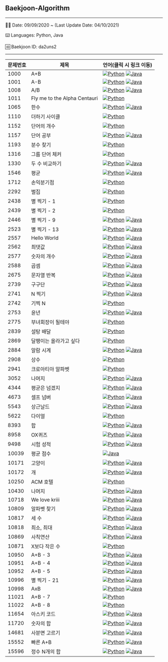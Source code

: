 ## Baekjoon-Algorithm


-------------------------------------
👩‍💻 Date: 09/09/2020 ~ (Last Update Date: 04/10/2021)

⌨️ Languages: Python, Java

🆔 Baekjoon ID: da2uns2

-------------------------------------

문제번호|제목|언어(클릭 시 링크 이동)
----|----|----|
1000|A+B|[<img alt="Python" src="https://img.shields.io/badge/python%20-%2314354C.svg?&style=for-the-badge&logo=python&logoColor=white"/>](https://github.com/park-daeun/Baekjoon-Algorithm/blob/master/1000~1999/Q1000.py) [<img alt="Java" src="https://img.shields.io/badge/java-%23ED8B00.svg?&style=for-the-badge&logo=java&logoColor=white"/>](https://github.com/park-daeun/Baekjoon-Algorithm/blob/master/1000~1999/Q1000.java)
1001|A-B|[<img alt="Python" src="https://img.shields.io/badge/python%20-%2314354C.svg?&style=for-the-badge&logo=python&logoColor=white"/>](https://github.com/park-daeun/Baekjoon-Algorithm/blob/master/1000~1999/Q1001.py) [<img alt="Java" src="https://img.shields.io/badge/java-%23ED8B00.svg?&style=for-the-badge&logo=java&logoColor=white"/>](https://github.com/park-daeun/Baekjoon-Algorithm/blob/master/1000~1999/Q1001.java)
1008|A/B|[<img alt="Python" src="https://img.shields.io/badge/python%20-%2314354C.svg?&style=for-the-badge&logo=python&logoColor=white"/>](https://github.com/park-daeun/Baekjoon-Algorithm/blob/master/1000~1999/Q1008.py) [<img alt="Java" src="https://img.shields.io/badge/java-%23ED8B00.svg?&style=for-the-badge&logo=java&logoColor=white"/>](https://github.com/park-daeun/Baekjoon-Algorithm/blob/master/1000~1999/Q1008.java)
1011|Fly me to the Alpha Centauri|[<img alt="Python" src="https://img.shields.io/badge/python%20-%2314354C.svg?&style=for-the-badge&logo=python&logoColor=white"/>](https://github.com/park-daeun/Baekjoon-Algorithm/blob/master/1000~1999/Q1011.py)
1065|한수|[<img alt="Python" src="https://img.shields.io/badge/python%20-%2314354C.svg?&style=for-the-badge&logo=python&logoColor=white"/>](https://github.com/park-daeun/Baekjoon-Algorithm/blob/master/1000~1999/Q1065.py) [<img alt="Java" src="https://img.shields.io/badge/java-%23ED8B00.svg?&style=for-the-badge&logo=java&logoColor=white"/>](https://github.com/park-daeun/Baekjoon-Algorithm/blob/master/1000~1999/Q1065.java)
1110|더하기 사이클|[<img alt="Python" src="https://img.shields.io/badge/python%20-%2314354C.svg?&style=for-the-badge&logo=python&logoColor=white"/>](https://github.com/park-daeun/Baekjoon-Algorithm/blob/master/1000~1999/Q1110.py)
1152|단어의 개수|[<img alt="Python" src="https://img.shields.io/badge/python%20-%2314354C.svg?&style=for-the-badge&logo=python&logoColor=white"/>](https://github.com/park-daeun/Baekjoon-Algorithm/blob/master/1000~1999/Q1152.py)
1157|단어 공부|[<img alt="Python" src="https://img.shields.io/badge/python%20-%2314354C.svg?&style=for-the-badge&logo=python&logoColor=white"/>](https://github.com/park-daeun/Baekjoon-Algorithm/blob/master/1000~1999/Q1157.py) [<img alt="Java" src="https://img.shields.io/badge/java-%23ED8B00.svg?&style=for-the-badge&logo=java&logoColor=white"/>](https://github.com/park-daeun/Baekjoon-Algorithm/blob/master/1000~1999/Q1157.java)
1193|분수 찾기|[<img alt="Python" src="https://img.shields.io/badge/python%20-%2314354C.svg?&style=for-the-badge&logo=python&logoColor=white"/>](https://github.com/park-daeun/Baekjoon-Algorithm/blob/master/1000~1999/Q1193.py)
1316|그룹 단어 체커|[<img alt="Python" src="https://img.shields.io/badge/python%20-%2314354C.svg?&style=for-the-badge&logo=python&logoColor=white"/>](https://github.com/park-daeun/Baekjoon-Algorithm/blob/master/1000~1999/Q1316.py)
1330|두 수 비교하기|[<img alt="Python" src="https://img.shields.io/badge/python%20-%2314354C.svg?&style=for-the-badge&logo=python&logoColor=white"/>](https://github.com/park-daeun/Baekjoon-Algorithm/blob/master/1000~1999/Q1330.py) [<img alt="Java" src="https://img.shields.io/badge/java-%23ED8B00.svg?&style=for-the-badge&logo=java&logoColor=white"/>](https://github.com/park-daeun/Baekjoon-Algorithm/blob/master/1000~1999/Q1330.java)
1546|평균|[<img alt="Python" src="https://img.shields.io/badge/python%20-%2314354C.svg?&style=for-the-badge&logo=python&logoColor=white"/>](https://github.com/park-daeun/Baekjoon-Algorithm/blob/master/1000~1999/Q1546.py) [<img alt="Java" src="https://img.shields.io/badge/java-%23ED8B00.svg?&style=for-the-badge&logo=java&logoColor=white"/>](https://github.com/park-daeun/Baekjoon-Algorithm/blob/master/1000~1999/Q1546.java)
1712|손익분기점|[<img alt="Python" src="https://img.shields.io/badge/python%20-%2314354C.svg?&style=for-the-badge&logo=python&logoColor=white"/>](https://github.com/park-daeun/Baekjoon-Algorithm/blob/master/1000~1999/Q1712.py)
2292|벌집|[<img alt="Python" src="https://img.shields.io/badge/python%20-%2314354C.svg?&style=for-the-badge&logo=python&logoColor=white"/>](https://github.com/park-daeun/Baekjoon-Algorithm/blob/master/2000~2999/Q2292.py)
2438|별 찍기 - 1|[<img alt="Python" src="https://img.shields.io/badge/python%20-%2314354C.svg?&style=for-the-badge&logo=python&logoColor=white"/>](https://github.com/park-daeun/Baekjoon-Algorithm/blob/master/2000~2999/Q2438.py)
2439|별 찍기 - 2|[<img alt="Python" src="https://img.shields.io/badge/python%20-%2314354C.svg?&style=for-the-badge&logo=python&logoColor=white"/>](https://github.com/park-daeun/Baekjoon-Algorithm/blob/master/2000~2999/Q2439.py)
2446|별 찍기 - 9|[<img alt="Python" src="https://img.shields.io/badge/python%20-%2314354C.svg?&style=for-the-badge&logo=python&logoColor=white"/>](https://github.com/park-daeun/Baekjoon-Algorithm/blob/master/2000~2999/Q2446.py) [<img alt="Java" src="https://img.shields.io/badge/java-%23ED8B00.svg?&style=for-the-badge&logo=java&logoColor=white"/>](https://github.com/park-daeun/Baekjoon-Algorithm/blob/master/2000~2999/Q2446.java)
2523|별 찍기 - 13|[<img alt="Python" src="https://img.shields.io/badge/python%20-%2314354C.svg?&style=for-the-badge&logo=python&logoColor=white"/>](https://github.com/park-daeun/Baekjoon-Algorithm/blob/master/2000~2999/Q2523.py) [<img alt="Java" src="https://img.shields.io/badge/java-%23ED8B00.svg?&style=for-the-badge&logo=java&logoColor=white"/>](https://github.com/park-daeun/Baekjoon-Algorithm/blob/master/2000~2999/Q2523.java)
2557|Hello World|[<img alt="Python" src="https://img.shields.io/badge/python%20-%2314354C.svg?&style=for-the-badge&logo=python&logoColor=white"/>](https://github.com/park-daeun/Baekjoon-Algorithm/blob/master/2000~2999/Q2557.py) [<img alt="Java" src="https://img.shields.io/badge/java-%23ED8B00.svg?&style=for-the-badge&logo=java&logoColor=white"/>](https://github.com/park-daeun/Baekjoon-Algorithm/blob/master/2000~2999/Q2557.java)
2562|최댓값|[<img alt="Python" src="https://img.shields.io/badge/python%20-%2314354C.svg?&style=for-the-badge&logo=python&logoColor=white"/>](https://github.com/park-daeun/Baekjoon-Algorithm/blob/master/2000~2999/Q2562.py) [<img alt="Java" src="https://img.shields.io/badge/java-%23ED8B00.svg?&style=for-the-badge&logo=java&logoColor=white"/>](https://github.com/park-daeun/Baekjoon-Algorithm/blob/master/2000~2999/Q2562.java)
2577|숫자의 개수|[<img alt="Python" src="https://img.shields.io/badge/python%20-%2314354C.svg?&style=for-the-badge&logo=python&logoColor=white"/>](https://github.com/park-daeun/Baekjoon-Algorithm/blob/master/2000~2999/Q2577.py) [<img alt="Java" src="https://img.shields.io/badge/java-%23ED8B00.svg?&style=for-the-badge&logo=java&logoColor=white"/>](https://github.com/park-daeun/Baekjoon-Algorithm/blob/master/2000~2999/Q2577.java)
2588|곱셈|[<img alt="Python" src="https://img.shields.io/badge/python%20-%2314354C.svg?&style=for-the-badge&logo=python&logoColor=white"/>](https://github.com/park-daeun/Baekjoon-Algorithm/blob/master/2000~2999/Q2588.py) [<img alt="Java" src="https://img.shields.io/badge/java-%23ED8B00.svg?&style=for-the-badge&logo=java&logoColor=white"/>](https://github.com/park-daeun/Baekjoon-Algorithm/blob/master/2000~2999/Q2588.java)
2675|문자열 반복|[<img alt="Python" src="https://img.shields.io/badge/python%20-%2314354C.svg?&style=for-the-badge&logo=python&logoColor=white"/>](https://github.com/park-daeun/Baekjoon-Algorithm/blob/master/2000~2999/Q2675.py) [<img alt="Java" src="https://img.shields.io/badge/java-%23ED8B00.svg?&style=for-the-badge&logo=java&logoColor=white"/>](https://github.com/park-daeun/Baekjoon-Algorithm/blob/master/2000~2999/Q2675.java)
2739|구구단|[<img alt="Python" src="https://img.shields.io/badge/python%20-%2314354C.svg?&style=for-the-badge&logo=python&logoColor=white"/>](https://github.com/park-daeun/Baekjoon-Algorithm/blob/master/2000~2999/Q2739.py) [<img alt="Java" src="https://img.shields.io/badge/java-%23ED8B00.svg?&style=for-the-badge&logo=java&logoColor=white"/>](https://github.com/park-daeun/Baekjoon-Algorithm/blob/master/2000~2999/Q2739.java)
2741|N 찍기|[<img alt="Python" src="https://img.shields.io/badge/python%20-%2314354C.svg?&style=for-the-badge&logo=python&logoColor=white"/>](https://github.com/park-daeun/Baekjoon-Algorithm/blob/master/2000~2999/Q2741.py) [<img alt="Java" src="https://img.shields.io/badge/java-%23ED8B00.svg?&style=for-the-badge&logo=java&logoColor=white"/>](https://github.com/park-daeun/Baekjoon-Algorithm/blob/master/2000~2999/Q2741.java)
2742|기찍 N|[<img alt="Python" src="https://img.shields.io/badge/python%20-%2314354C.svg?&style=for-the-badge&logo=python&logoColor=white"/>](https://github.com/park-daeun/Baekjoon-Algorithm/blob/master/2000~2999/Q2742.py)
2753|윤년|[<img alt="Python" src="https://img.shields.io/badge/python%20-%2314354C.svg?&style=for-the-badge&logo=python&logoColor=white"/>](https://github.com/park-daeun/Baekjoon-Algorithm/blob/master/2000~2999/Q2753.py) [<img alt="Java" src="https://img.shields.io/badge/java-%23ED8B00.svg?&style=for-the-badge&logo=java&logoColor=white"/>](https://github.com/park-daeun/Baekjoon-Algorithm/blob/master/2000~2999/Q2753.java)
2775|부녀회장이 될테야|[<img alt="Python" src="https://img.shields.io/badge/python%20-%2314354C.svg?&style=for-the-badge&logo=python&logoColor=white"/>](https://github.com/park-daeun/Baekjoon-Algorithm/blob/master/2000~2999/Q2775.py)
2839|설탕 배달|[<img alt="Python" src="https://img.shields.io/badge/python%20-%2314354C.svg?&style=for-the-badge&logo=python&logoColor=white"/>](https://github.com/park-daeun/Baekjoon-Algorithm/blob/master/2000~2999/Q2839.py)
2869|달팽이는 올라가고 싶다|[<img alt="Python" src="https://img.shields.io/badge/python%20-%2314354C.svg?&style=for-the-badge&logo=python&logoColor=white"/>](https://github.com/park-daeun/Baekjoon-Algorithm/blob/master/2000~2999/Q2869.py)
2884|알람 시계|[<img alt="Python" src="https://img.shields.io/badge/python%20-%2314354C.svg?&style=for-the-badge&logo=python&logoColor=white"/>](https://github.com/park-daeun/Baekjoon-Algorithm/blob/master/2000~2999/Q2884.py) [<img alt="Java" src="https://img.shields.io/badge/java-%23ED8B00.svg?&style=for-the-badge&logo=java&logoColor=white"/>](https://github.com/park-daeun/Baekjoon-Algorithm/blob/master/2000~2999/Q2884.py)
2908|상수|[<img alt="Python" src="https://img.shields.io/badge/python%20-%2314354C.svg?&style=for-the-badge&logo=python&logoColor=white"/>](https://github.com/park-daeun/Baekjoon-Algorithm/blob/master/2000~2999/Q2908.py)
2941|크로아티아 알파벳|[<img alt="Python" src="https://img.shields.io/badge/python%20-%2314354C.svg?&style=for-the-badge&logo=python&logoColor=white"/>](https://github.com/park-daeun/Baekjoon-Algorithm/blob/master/2000~2999/Q2941.py)
3052|나머지|[<img alt="Python" src="https://img.shields.io/badge/python%20-%2314354C.svg?&style=for-the-badge&logo=python&logoColor=white"/>](https://github.com/park-daeun/Baekjoon-Algorithm/blob/master/3000~3999/Q3052.py) [<img alt="Java" src="https://img.shields.io/badge/java-%23ED8B00.svg?&style=for-the-badge&logo=java&logoColor=white"/>](https://github.com/park-daeun/Baekjoon-Algorithm/blob/master/3000~3999/Q3052.java)
4344|평균은 넘겠지|[<img alt="Python" src="https://img.shields.io/badge/python%20-%2314354C.svg?&style=for-the-badge&logo=python&logoColor=white"/>](https://github.com/park-daeun/Baekjoon-Algorithm/blob/master/4000~4999/Q4344.py) [<img alt="Java" src="https://img.shields.io/badge/java-%23ED8B00.svg?&style=for-the-badge&logo=java&logoColor=white"/>](https://github.com/park-daeun/Baekjoon-Algorithm/blob/master/4000~4999/Q4344.java)
4673|셀프 넘버|[<img alt="Python" src="https://img.shields.io/badge/python%20-%2314354C.svg?&style=for-the-badge&logo=python&logoColor=white"/>](https://github.com/park-daeun/Baekjoon-Algorithm/blob/master/4000~4999/Q4673.py) [<img alt="Java" src="https://img.shields.io/badge/java-%23ED8B00.svg?&style=for-the-badge&logo=java&logoColor=white"/>](https://github.com/park-daeun/Baekjoon-Algorithm/blob/master/4000~4999/Q4673.java)
5543|상근날드|[<img alt="Python" src="https://img.shields.io/badge/python%20-%2314354C.svg?&style=for-the-badge&logo=python&logoColor=white"/>](https://github.com/park-daeun/Baekjoon-Algorithm/blob/master/5000~5999/Q5543.py) [<img alt="Java" src="https://img.shields.io/badge/java-%23ED8B00.svg?&style=for-the-badge&logo=java&logoColor=white"/>](https://github.com/park-daeun/Baekjoon-Algorithm/blob/master/5000~5999/Q5543.java)
5622|다이얼|[<img alt="Python" src="https://img.shields.io/badge/python%20-%2314354C.svg?&style=for-the-badge&logo=python&logoColor=white"/>](https://github.com/park-daeun/Baekjoon-Algorithm/blob/master/5000~5999/Q5622.py)
8393|합|[<img alt="Python" src="https://img.shields.io/badge/python%20-%2314354C.svg?&style=for-the-badge&logo=python&logoColor=white"/>](https://github.com/park-daeun/Baekjoon-Algorithm/blob/master/8000~8999/Q8393.py) [<img alt="Java" src="https://img.shields.io/badge/java-%23ED8B00.svg?&style=for-the-badge&logo=java&logoColor=white"/>](https://github.com/park-daeun/Baekjoon-Algorithm/blob/master/8000~8999/Q8393.java)
8958|OX퀴즈|[<img alt="Python" src="https://img.shields.io/badge/python%20-%2314354C.svg?&style=for-the-badge&logo=python&logoColor=white"/>](https://github.com/park-daeun/Baekjoon-Algorithm/blob/master/8000~8999/Q8958.py) [<img alt="Java" src="https://img.shields.io/badge/java-%23ED8B00.svg?&style=for-the-badge&logo=java&logoColor=white"/>](https://github.com/park-daeun/Baekjoon-Algorithm/blob/master/8000~8999/Q8958.java)
9498|시험 성적|[<img alt="Python" src="https://img.shields.io/badge/python%20-%2314354C.svg?&style=for-the-badge&logo=python&logoColor=white"/>](https://github.com/park-daeun/Baekjoon-Algorithm/blob/master/9000~9999/Q9498.py) [<img alt="Java" src="https://img.shields.io/badge/java-%23ED8B00.svg?&style=for-the-badge&logo=java&logoColor=white"/>](https://github.com/park-daeun/Baekjoon-Algorithm/blob/master/9000~9999/Q9498.java)
10039|평균 점수|[<img alt="Java" src="https://img.shields.io/badge/java-%23ED8B00.svg?&style=for-the-badge&logo=java&logoColor=white"/>](https://github.com/park-daeun/Baekjoon-Algorithm/blob/master/10000~10999/Q10039.java)
10171|고양이|[<img alt="Python" src="https://img.shields.io/badge/python%20-%2314354C.svg?&style=for-the-badge&logo=python&logoColor=white"/>](https://github.com/park-daeun/Baekjoon-Algorithm/blob/master/10000~10999/Q10171.py) [<img alt="Java" src="https://img.shields.io/badge/java-%23ED8B00.svg?&style=for-the-badge&logo=java&logoColor=white"/>](https://github.com/park-daeun/Baekjoon-Algorithm/blob/master/10000~10999/Q10171.java)
10172|개|[<img alt="Python" src="https://img.shields.io/badge/python%20-%2314354C.svg?&style=for-the-badge&logo=python&logoColor=white"/>](https://github.com/park-daeun/Baekjoon-Algorithm/blob/master/10000~10999/Q10172.py) [<img alt="Java" src="https://img.shields.io/badge/java-%23ED8B00.svg?&style=for-the-badge&logo=java&logoColor=white"/>](https://github.com/park-daeun/Baekjoon-Algorithm/blob/master/10000~10999/Q10172.java)
10250|ACM 호텔|[<img alt="Python" src="https://img.shields.io/badge/python%20-%2314354C.svg?&style=for-the-badge&logo=python&logoColor=white"/>](https://github.com/park-daeun/Baekjoon-Algorithm/blob/master/10000~10999/Q10250.py)
10430|나머지|[<img alt="Python" src="https://img.shields.io/badge/python%20-%2314354C.svg?&style=for-the-badge&logo=python&logoColor=white"/>](https://github.com/park-daeun/Baekjoon-Algorithm/blob/master/10000~10999/Q10430.py) [<img alt="Java" src="https://img.shields.io/badge/java-%23ED8B00.svg?&style=for-the-badge&logo=java&logoColor=white"/>](https://github.com/park-daeun/Baekjoon-Algorithm/blob/master/10000~10999/Q10430.java)
10718|We love kriii|[<img alt="Python" src="https://img.shields.io/badge/python%20-%2314354C.svg?&style=for-the-badge&logo=python&logoColor=white"/>](https://github.com/park-daeun/Baekjoon-Algorithm/blob/master/10000~10999/Q10718.py) [<img alt="Java" src="https://img.shields.io/badge/java-%23ED8B00.svg?&style=for-the-badge&logo=java&logoColor=white"/>](https://github.com/park-daeun/Baekjoon-Algorithm/blob/master/10000~10999/Q10718.java)
10809|알파벳 찾기|[<img alt="Python" src="https://img.shields.io/badge/python%20-%2314354C.svg?&style=for-the-badge&logo=python&logoColor=white"/>](https://github.com/park-daeun/Baekjoon-Algorithm/blob/master/10000~10999/Q10809.py) [<img alt="Java" src="https://img.shields.io/badge/java-%23ED8B00.svg?&style=for-the-badge&logo=java&logoColor=white"/>](https://github.com/park-daeun/Baekjoon-Algorithm/blob/master/10000~10999/Q10809.java)
10817|세 수|[<img alt="Python" src="https://img.shields.io/badge/python%20-%2314354C.svg?&style=for-the-badge&logo=python&logoColor=white"/>](https://github.com/park-daeun/Baekjoon-Algorithm/blob/master/10000~10999/Q10817.py) [<img alt="Java" src="https://img.shields.io/badge/java-%23ED8B00.svg?&style=for-the-badge&logo=java&logoColor=white"/>](https://github.com/park-daeun/Baekjoon-Algorithm/blob/master/10000~10999/Q10817.java)
10818|최소, 최대|[<img alt="Python" src="https://img.shields.io/badge/python%20-%2314354C.svg?&style=for-the-badge&logo=python&logoColor=white"/>](https://github.com/park-daeun/Baekjoon-Algorithm/blob/master/10000~10999/Q10818.py) [<img alt="Java" src="https://img.shields.io/badge/java-%23ED8B00.svg?&style=for-the-badge&logo=java&logoColor=white"/>](https://github.com/park-daeun/Baekjoon-Algorithm/blob/master/10000~10999/Q10818.java)
10869|사칙연산|[<img alt="Python" src="https://img.shields.io/badge/python%20-%2314354C.svg?&style=for-the-badge&logo=python&logoColor=white"/>](https://github.com/park-daeun/Baekjoon-Algorithm/blob/master/10000~10999/Q10869.py) [<img alt="Java" src="https://img.shields.io/badge/java-%23ED8B00.svg?&style=for-the-badge&logo=java&logoColor=white"/>](https://github.com/park-daeun/Baekjoon-Algorithm/blob/master/10000~10999/Q10869.java)
10871|X보다 작은 수|[<img alt="Python" src="https://img.shields.io/badge/python%20-%2314354C.svg?&style=for-the-badge&logo=python&logoColor=white"/>](https://github.com/park-daeun/Baekjoon-Algorithm/blob/master/10000~10999/Q10871.py)
10950|A+B - 3|[<img alt="Python" src="https://img.shields.io/badge/python%20-%2314354C.svg?&style=for-the-badge&logo=python&logoColor=white"/>](https://github.com/park-daeun/Baekjoon-Algorithm/blob/master/10000~10999/Q10950.py) [<img alt="Java" src="https://img.shields.io/badge/java-%23ED8B00.svg?&style=for-the-badge&logo=java&logoColor=white"/>](https://github.com/park-daeun/Baekjoon-Algorithm/blob/master/10000~10999/Q10950.java)
10951|A+B - 4|[<img alt="Python" src="https://img.shields.io/badge/python%20-%2314354C.svg?&style=for-the-badge&logo=python&logoColor=white"/>](https://github.com/park-daeun/Baekjoon-Algorithm/blob/master/10000~10999/Q10951.py) [<img alt="Java" src="https://img.shields.io/badge/java-%23ED8B00.svg?&style=for-the-badge&logo=java&logoColor=white"/>](https://github.com/park-daeun/Baekjoon-Algorithm/blob/master/10000~10999/Q10951.java)
10952|A+B - 5|[<img alt="Python" src="https://img.shields.io/badge/python%20-%2314354C.svg?&style=for-the-badge&logo=python&logoColor=white"/>](https://github.com/park-daeun/Baekjoon-Algorithm/blob/master/10000~10999/Q10952.py) [<img alt="Java" src="https://img.shields.io/badge/java-%23ED8B00.svg?&style=for-the-badge&logo=java&logoColor=white"/>](https://github.com/park-daeun/Baekjoon-Algorithm/blob/master/10000~10999/Q10952.java)
10996|별 찍기 - 21|[<img alt="Python" src="https://img.shields.io/badge/python%20-%2314354C.svg?&style=for-the-badge&logo=python&logoColor=white"/>](https://github.com/park-daeun/Baekjoon-Algorithm/blob/master/10000~10999/Q10996.py) [<img alt="Java" src="https://img.shields.io/badge/java-%23ED8B00.svg?&style=for-the-badge&logo=java&logoColor=white"/>](https://github.com/park-daeun/Baekjoon-Algorithm/blob/master/10000~10999/Q10996.java)
10998|AxB|[<img alt="Python" src="https://img.shields.io/badge/python%20-%2314354C.svg?&style=for-the-badge&logo=python&logoColor=white"/>](https://github.com/park-daeun/Baekjoon-Algorithm/blob/master/10000~10999/Q10998.py) [<img alt="Java" src="https://img.shields.io/badge/java-%23ED8B00.svg?&style=for-the-badge&logo=java&logoColor=white"/>](https://github.com/park-daeun/Baekjoon-Algorithm/blob/master/10000~10999/Q10998.java)
11021|A+B - 7|[<img alt="Python" src="https://img.shields.io/badge/python%20-%2314354C.svg?&style=for-the-badge&logo=python&logoColor=white"/>](https://github.com/park-daeun/Baekjoon-Algorithm/blob/master/11000~11999/Q11021.py)
11022|A+B - 8|[<img alt="Python" src="https://img.shields.io/badge/python%20-%2314354C.svg?&style=for-the-badge&logo=python&logoColor=white"/>](https://github.com/park-daeun/Baekjoon-Algorithm/blob/master/11000~11999/Q11022.py)
11654|아스키 코드|[<img alt="Python" src="https://img.shields.io/badge/python%20-%2314354C.svg?&style=for-the-badge&logo=python&logoColor=white"/>](https://github.com/park-daeun/Baekjoon-Algorithm/blob/master/11000~11999/Q11654.py) [<img alt="Java" src="https://img.shields.io/badge/java-%23ED8B00.svg?&style=for-the-badge&logo=java&logoColor=white"/>](https://github.com/park-daeun/Baekjoon-Algorithm/blob/master/11000~11999/Q11654.java)
11720|숫자의 합|[<img alt="Python" src="https://img.shields.io/badge/python%20-%2314354C.svg?&style=for-the-badge&logo=python&logoColor=white"/>](https://github.com/park-daeun/Baekjoon-Algorithm/blob/master/11000~11999/Q11720.py) [<img alt="Java" src="https://img.shields.io/badge/java-%23ED8B00.svg?&style=for-the-badge&logo=java&logoColor=white"/>](https://github.com/park-daeun/Baekjoon-Algorithm/blob/master/11000~11999/Q11720.java)
14681|사분면 고르기|[<img alt="Python" src="https://img.shields.io/badge/python%20-%2314354C.svg?&style=for-the-badge&logo=python&logoColor=white"/>](https://github.com/park-daeun/Baekjoon-Algorithm/blob/master/14000~14999/Q14681.py) [<img alt="Java" src="https://img.shields.io/badge/java-%23ED8B00.svg?&style=for-the-badge&logo=java&logoColor=white"/>](https://github.com/park-daeun/Baekjoon-Algorithm/blob/master/14000~14999/Q14681.java)
15552|빠른 A+B|[<img alt="Python" src="https://img.shields.io/badge/python%20-%2314354C.svg?&style=for-the-badge&logo=python&logoColor=white"/>](https://github.com/park-daeun/Baekjoon-Algorithm/blob/master/15000~15999/Q15552.py) [<img alt="Java" src="https://img.shields.io/badge/java-%23ED8B00.svg?&style=for-the-badge&logo=java&logoColor=white"/>](https://github.com/park-daeun/Baekjoon-Algorithm/blob/master/15000~15999/Q15552.java)
15596|정수 N개의 합|[<img alt="Python" src="https://img.shields.io/badge/python%20-%2314354C.svg?&style=for-the-badge&logo=python&logoColor=white"/>](https://github.com/park-daeun/Baekjoon-Algorithm/blob/master/15000~15999/Q15596.py) [<img alt="Java" src="https://img.shields.io/badge/java-%23ED8B00.svg?&style=for-the-badge&logo=java&logoColor=white"/>](https://github.com/park-daeun/Baekjoon-Algorithm/blob/master/15000~15999/Q15596.java)
